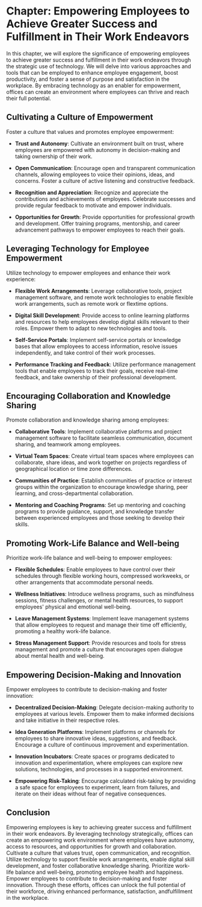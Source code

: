 Chapter: Empowering Employees to Achieve Greater Success and Fulfillment in Their Work Endeavors
================================================================================================

In this chapter, we will explore the significance of empowering employees to achieve greater success and fulfillment in their work endeavors through the strategic use of technology. We will delve into various approaches and tools that can be employed to enhance employee engagement, boost productivity, and foster a sense of purpose and satisfaction in the workplace. By embracing technology as an enabler for empowerment, offices can create an environment where employees can thrive and reach their full potential.

Cultivating a Culture of Empowerment
------------------------------------

Foster a culture that values and promotes employee empowerment:

* **Trust and Autonomy**: Cultivate an environment built on trust, where employees are empowered with autonomy in decision-making and taking ownership of their work.

* **Open Communication**: Encourage open and transparent communication channels, allowing employees to voice their opinions, ideas, and concerns. Foster a culture of active listening and constructive feedback.

* **Recognition and Appreciation**: Recognize and appreciate the contributions and achievements of employees. Celebrate successes and provide regular feedback to motivate and empower individuals.

* **Opportunities for Growth**: Provide opportunities for professional growth and development. Offer training programs, mentorship, and career advancement pathways to empower employees to reach their goals.

Leveraging Technology for Employee Empowerment
----------------------------------------------

Utilize technology to empower employees and enhance their work experience:

* **Flexible Work Arrangements**: Leverage collaborative tools, project management software, and remote work technologies to enable flexible work arrangements, such as remote work or flextime options.

* **Digital Skill Development**: Provide access to online learning platforms and resources to help employees develop digital skills relevant to their roles. Empower them to adapt to new technologies and tools.

* **Self-Service Portals**: Implement self-service portals or knowledge bases that allow employees to access information, resolve issues independently, and take control of their work processes.

* **Performance Tracking and Feedback**: Utilize performance management tools that enable employees to track their goals, receive real-time feedback, and take ownership of their professional development.

Encouraging Collaboration and Knowledge Sharing
-----------------------------------------------

Promote collaboration and knowledge sharing among employees:

* **Collaborative Tools**: Implement collaborative platforms and project management software to facilitate seamless communication, document sharing, and teamwork among employees.

* **Virtual Team Spaces**: Create virtual team spaces where employees can collaborate, share ideas, and work together on projects regardless of geographical location or time zone differences.

* **Communities of Practice**: Establish communities of practice or interest groups within the organization to encourage knowledge sharing, peer learning, and cross-departmental collaboration.

* **Mentoring and Coaching Programs**: Set up mentoring and coaching programs to provide guidance, support, and knowledge transfer between experienced employees and those seeking to develop their skills.

Promoting Work-Life Balance and Well-being
------------------------------------------

Prioritize work-life balance and well-being to empower employees:

* **Flexible Schedules**: Enable employees to have control over their schedules through flexible working hours, compressed workweeks, or other arrangements that accommodate personal needs.

* **Wellness Initiatives**: Introduce wellness programs, such as mindfulness sessions, fitness challenges, or mental health resources, to support employees' physical and emotional well-being.

* **Leave Management Systems**: Implement leave management systems that allow employees to request and manage their time off efficiently, promoting a healthy work-life balance.

* **Stress Management Support**: Provide resources and tools for stress management and promote a culture that encourages open dialogue about mental health and well-being.

Empowering Decision-Making and Innovation
-----------------------------------------

Empower employees to contribute to decision-making and foster innovation:

* **Decentralized Decision-Making**: Delegate decision-making authority to employees at various levels. Empower them to make informed decisions and take initiative in their respective roles.

* **Idea Generation Platforms**: Implement platforms or channels for employees to share innovative ideas, suggestions, and feedback. Encourage a culture of continuous improvement and experimentation.

* **Innovation Incubators**: Create spaces or programs dedicated to innovation and experimentation, where employees can explore new solutions, technologies, and processes in a supported environment.

* **Empowering Risk-Taking**: Encourage calculated risk-taking by providing a safe space for employees to experiment, learn from failures, and iterate on their ideas without fear of negative consequences.

Conclusion
----------

Empowering employees is key to achieving greater success and fulfillment in their work endeavors. By leveraging technology strategically, offices can create an empowering work environment where employees have autonomy, access to resources, and opportunities for growth and collaboration. Cultivate a culture that values trust, open communication, and recognition. Utilize technology to support flexible work arrangements, enable digital skill development, and foster collaborative knowledge sharing. Prioritize work-life balance and well-being, promoting employee health and happiness. Empower employees to contribute to decision-making and foster innovation. Through these efforts, offices can unlock the full potential of their workforce, driving enhanced performance, satisfaction, andfulfillment in the workplace.
